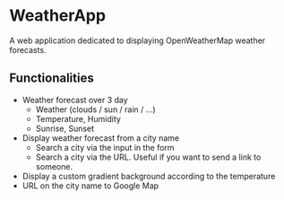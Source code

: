 # WeatherApp

A web application dedicated to displaying OpenWeatherMap weather forecasts.





## Functionalities

- Weather forecast over 3 day
    - Weather (clouds / sun / rain / ...)
    - Temperature, Humidity
    - Sunrise, Sunset
- Display weather forecast from a city name
    - Search a city via the input in the form
    - Search a city via the URL. Useful if you want to send a link to someone. 
- Display a custom gradient background according to the temperature
- URL on the city name to Google Map
